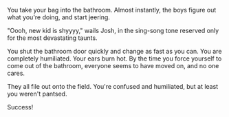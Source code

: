 You take your bag into the bathroom. Almost instantly, the boys figure
out what you're doing, and start jeering.

"Oooh, new kid is shyyyy," wails Josh, in the sing-song tone reserved
only for the most devastating taunts.

You shut the bathroom door quickly and change as fast as you can. You
are completely humiliated. Your ears burn hot. By the time you force
yourself to come out of the bathroom, everyone seems to have moved on,
and no one cares.

They all file out onto the field. You're confused and humiliated, but at
least you weren't pantsed.

Success!
